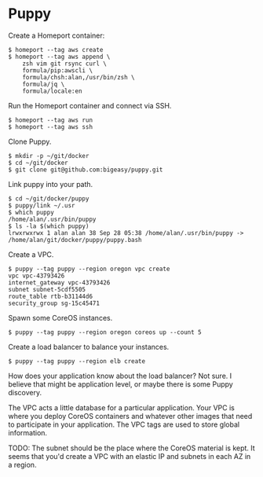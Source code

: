 # Puppy

Create a Homeport container:

```console
$ homeport --tag aws create
$ homeport --tag aws append \
    zsh vim git rsync curl \
    formula/pip:awscli \
    formula/chsh:alan,/usr/bin/zsh \
    formula/jq \
    formula/locale:en
```

Run the Homeport container and connect via SSH.

```console
$ homeport --tag aws run
$ homeport --tag aws ssh
```

Clone Puppy.

```console
$ mkdir -p ~/git/docker
$ cd ~/git/docker
$ git clone git@github.com:bigeasy/puppy.git
```

Link puppy into your path.

```
$ cd ~/git/docker/puppy
$ puppy/link ~/.usr
$ which puppy
/home/alan/.usr/bin/puppy
$ ls -la $(which puppy)
lrwxrwxrwx 1 alan alan 38 Sep 28 05:38 /home/alan/.usr/bin/puppy -> /home/alan/git/docker/puppy/puppy.bash
```

Create a VPC.

```
$ puppy --tag puppy --region oregon vpc create
vpc vpc-43793426
internet_gateway vpc-43793426
subnet subnet-5cdf5505
route_table rtb-b31144d6
security_group sg-15c45471
```

Spawn some CoreOS instances.

```
$ puppy --tag puppy --region oregon coreos up --count 5
```

Create a load balancer to balance your instances.

```
$ puppy --tag puppy --region elb create
```

How does your application know about the load balancer? Not sure. I believe that
might be application level, or maybe there is some Puppy discovery.

<a name="study-vpcs"></a>
The VPC acts a little database for a particular application. Your VPC is where
you deploy CoreOS containers and whatever other images that need to participate
in your application. The VPC tags are used to store global information.

TODO: The subnet should be the place where the CoreOS material is kept. It seems
that you'd create a VPC with an elastic IP and subnets in each AZ in a region.

